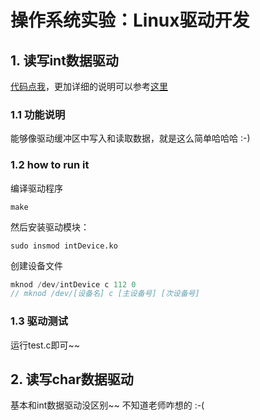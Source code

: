 # 操作系统实验：Linux驱动开发

## 1. 读写int数据驱动

[代码点我](https://github.com/AgentGuo/linux_device_driver/tree/main/intDevice)，更加详细的说明可以参考[这里](https://blog.csdn.net/weixin_44338712/article/details/111322809)

### 1.1 功能说明

能够像驱动缓冲区中写入和读取数据，就是这么简单哈哈哈 :-)

### 1.2 how to run it

编译驱动程序

~~~
make
~~~

然后安装驱动模块：

~~~
sudo insmod intDevice.ko
~~~

创建设备文件

~~~cpp
mknod /dev/intDevice c 112 0
// mknod /dev/[设备名] c [主设备号] [次设备号]
~~~

### 1.3 驱动测试

运行test.c即可~~

## 2. 读写char数据驱动

基本和int数据驱动没区别~~ 不知道老师咋想的 :-(